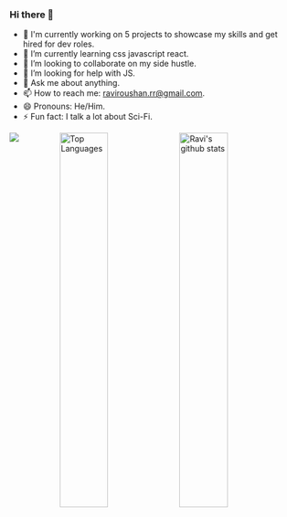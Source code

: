 ### Hi there 👋



- 🔭 I'm currently working on 5 projects to showcase my skills and get hired for dev roles.
- 🌱 I’m currently learning css javascript react.
- 👯 I’m looking to collaborate on my side hustle.
- 🤔 I’m looking for help with JS.
- 💬 Ask me about anything.
- 📫 How to reach me: raviroushan.rr@gmail.com.
- 😄 Pronouns: He/Him.
- ⚡ Fun fact: I talk a lot about Sci-Fi.


				

<a href="https://github.com/ravirrs?tab=repositories"><img align="right" width="41%" src="https://github-readme-stats.vercel.app/api?username=ravirrs&show_icons=true&count_private=true&include_all_commits=true&line_height=20&cache_seconds=1800&theme=algolia" alt="Ravi's github stats" /></a>
<a href="https://github.com/Ravirrs?tab=repositories"><img align="Right" width="41%" src="https://github-readme-stats.vercel.app/api/top-langs/?username=Ravirrs&layout=compact&langs_count=6&theme=algolia" alt="Top Languages"/></a>


![](https://komarev.com/ghpvc/?username=Ravirrs&color=brightgreen)

